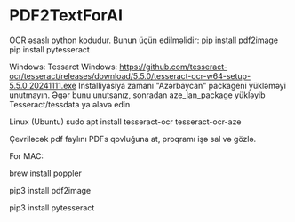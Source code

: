 # PDF2TextForAI


OCR əsaslı python kodudur.
Bunun üçün edilməlidir:
pip install pdf2image
pip install pytesseract

Windows:
Tessarct
Windows: https://github.com/tesseract-ocr/tesseract/releases/download/5.5.0/tesseract-ocr-w64-setup-5.5.0.20241111.exe
Installiyasiya zamanı "Azərbaycan" packageni yükləməyi unutmayın. Əgər bunu unutsanız, sonradan aze_lan_package yükləyib Tesseract/tessdata ya əlavə edin


Linux (Ubuntu) 
sudo apt install tesseract-ocr tesseract-ocr-aze

Çevriləcək pdf faylını PDFs qovluğuna at, proqramı işə sal və gözlə. 

For MAC:


brew install poppler


pip3 install pdf2image


pip3 install pytesseract
